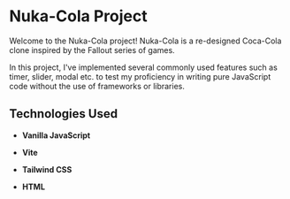 # Nuka-Cola Project

Welcome to the Nuka-Cola project! Nuka-Cola is a re-designed Coca-Cola clone inspired by the Fallout series of games.

In this project, I've implemented several commonly used features such as timer, slider, modal etc. to test my proficiency in writing pure JavaScript code without the use of frameworks or libraries.

## Technologies Used

- **Vanilla JavaScript**

- **Vite**

- **Tailwind CSS**

- **HTML**
